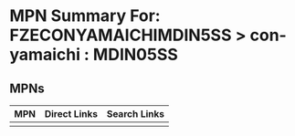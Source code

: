 



# MPN Summary For: FZECONYAMAICHIMDIN5SS > con-yamaichi : MDIN05SS

## MPNs
  

|MPN|Direct Links|Search Links|
| :--- | :--- | :--- |
||||
